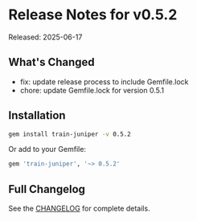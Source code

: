 # Release Notes for v0.5.2

Released: 2025-06-17

## What's Changed

- fix: update release process to include Gemfile.lock
- chore: update Gemfile.lock for version 0.5.1

## Installation

```bash
gem install train-juniper -v 0.5.2
```

Or add to your Gemfile:

```ruby
gem 'train-juniper', '~> 0.5.2'
```

## Full Changelog

See the [CHANGELOG](../../CHANGELOG.md) for complete details.
